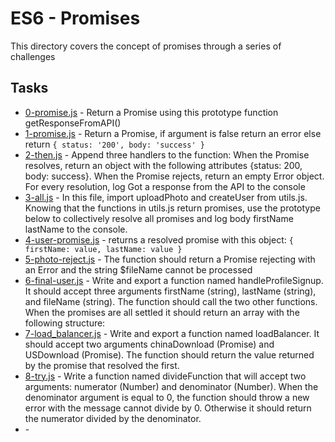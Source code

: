 # ES6 - Promises

This directory covers the concept of promises through a series of challenges

## Tasks

* [0-promise.js](0-promise.js) - Return a Promise using this prototype function getResponseFromAPI()
* [1-promise.js](1-promise.js) - Return a Promise, if argument is false return an error else return `{ status: '200', body: 'success' }`
* [2-then.js](2-then.js) - Append three handlers to the function: When the Promise resolves, return an object with the following attributes
{status: 200, body: success}. When the Promise rejects, return an empty Error object. For every resolution, log Got a response from the API to the console
* [3-all.js](3-all.js) - In this file, import uploadPhoto and createUser from utils.js. Knowing that the functions in utils.js return promises, use the prototype below to collectively resolve all promises and log body firstName lastName to the console.
* [4-user-promise.js](4-user-promise.js) - returns a resolved promise with this object: `{ firstName: value, lastName: value }`
* [5-photo-reject.js](5-photo-reject.js) - The function should return a Promise rejecting with an Error and the string $fileName cannot be processed
* [6-final-user.js](6-final-user.js) - Write and export a function named handleProfileSignup. It should accept three arguments firstName (string), lastName (string), and fileName (string). The function should call the two other functions. When the promises are all settled it should return an array with the following structure:
* [7-load_balancer.js](7-load_balancer.js) - Write and export a function named loadBalancer. It should accept two arguments chinaDownload (Promise) and USDownload (Promise). The function should return the value returned by the promise that resolved the first.
* [8-try.js](8-try.js) - Write a function named divideFunction that will accept two arguments: numerator (Number) and denominator (Number). When the denominator argument is equal to 0, the function should throw a new error with the message cannot divide by 0. Otherwise it should return the numerator divided by the denominator.
* []() - 
